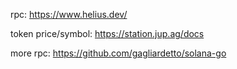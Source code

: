 rpc: https://www.helius.dev/

token price/symbol: https://station.jup.ag/docs

more rpc: https://github.com/gagliardetto/solana-go
